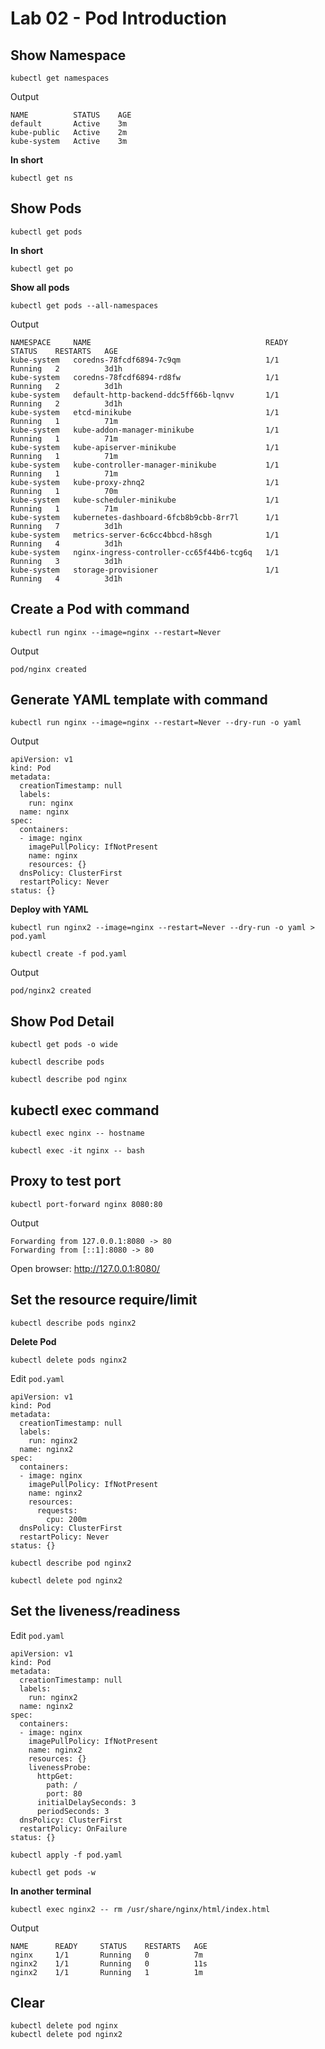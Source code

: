 # Lab 02 - Pod Introduction

## Show Namespace

```
kubectl get namespaces
```

Output

```
NAME          STATUS    AGE
default       Active    3m
kube-public   Active    2m
kube-system   Active    3m
```

__In short__

```
kubectl get ns
```

## Show Pods

```
kubectl get pods
```

__In short__

```
kubectl get po
```

__Show all pods__

```
kubectl get pods --all-namespaces
```

Output

```
NAMESPACE     NAME                                       READY   STATUS    RESTARTS   AGE
kube-system   coredns-78fcdf6894-7c9qm                   1/1     Running   2          3d1h
kube-system   coredns-78fcdf6894-rd8fw                   1/1     Running   2          3d1h
kube-system   default-http-backend-ddc5ff66b-lqnvv       1/1     Running   2          3d1h
kube-system   etcd-minikube                              1/1     Running   1          71m
kube-system   kube-addon-manager-minikube                1/1     Running   1          71m
kube-system   kube-apiserver-minikube                    1/1     Running   1          71m
kube-system   kube-controller-manager-minikube           1/1     Running   1          71m
kube-system   kube-proxy-zhnq2                           1/1     Running   1          70m
kube-system   kube-scheduler-minikube                    1/1     Running   1          71m
kube-system   kubernetes-dashboard-6fcb8b9cbb-8rr7l      1/1     Running   7          3d1h
kube-system   metrics-server-6c6cc4bbcd-h8sgh            1/1     Running   4          3d1h
kube-system   nginx-ingress-controller-cc65f44b6-tcg6q   1/1     Running   3          3d1h
kube-system   storage-provisioner                        1/1     Running   4          3d1h
```

## Create a Pod with command

```
kubectl run nginx --image=nginx --restart=Never
```

Output

```
pod/nginx created
```

## Generate YAML template with command

```
kubectl run nginx --image=nginx --restart=Never --dry-run -o yaml
```

Output

```
apiVersion: v1
kind: Pod
metadata:
  creationTimestamp: null
  labels:
    run: nginx
  name: nginx
spec:
  containers:
  - image: nginx
    imagePullPolicy: IfNotPresent
    name: nginx
    resources: {}
  dnsPolicy: ClusterFirst
  restartPolicy: Never
status: {}
```


__Deploy with YAML__

```
kubectl run nginx2 --image=nginx --restart=Never --dry-run -o yaml > pod.yaml

kubectl create -f pod.yaml
```

Output

```
pod/nginx2 created
```

## Show Pod Detail

```
kubectl get pods -o wide
```

```
kubectl describe pods
```

```
kubectl describe pod nginx
```

## kubectl exec command

```
kubectl exec nginx -- hostname
```

```
kubectl exec -it nginx -- bash
```

## Proxy to test port

```
kubectl port-forward nginx 8080:80
```

Output

```
Forwarding from 127.0.0.1:8080 -> 80
Forwarding from [::1]:8080 -> 80
```

Open browser: http://127.0.0.1:8080/

## Set the resource require/limit

```
kubectl describe pods nginx2
```

__Delete Pod__

```
kubectl delete pods nginx2
```

Edit `pod.yaml`

```
apiVersion: v1
kind: Pod
metadata:
  creationTimestamp: null
  labels:
    run: nginx2
  name: nginx2
spec:
  containers:
  - image: nginx
    imagePullPolicy: IfNotPresent
    name: nginx2
    resources:
      requests:
        cpu: 200m
  dnsPolicy: ClusterFirst
  restartPolicy: Never
status: {}
```

```
kubectl describe pod nginx2
```

```
kubectl delete pod nginx2
```

## Set the liveness/readiness

Edit `pod.yaml`
```
apiVersion: v1
kind: Pod
metadata:
  creationTimestamp: null
  labels:
    run: nginx2
  name: nginx2
spec:
  containers:
  - image: nginx
    imagePullPolicy: IfNotPresent
    name: nginx2
    resources: {}
    livenessProbe:
      httpGet:
        path: /
        port: 80
      initialDelaySeconds: 3
      periodSeconds: 3
  dnsPolicy: ClusterFirst
  restartPolicy: OnFailure
status: {}
```

```
kubectl apply -f pod.yaml
```

```
kubectl get pods -w
```

__In another terminal__

```
kubectl exec nginx2 -- rm /usr/share/nginx/html/index.html
```

Output

```
NAME      READY     STATUS    RESTARTS   AGE
nginx     1/1       Running   0          7m
nginx2    1/1       Running   0          11s
nginx2    1/1       Running   1          1m
```

## Clear

```
kubectl delete pod nginx
kubectl delete pod nginx2
```